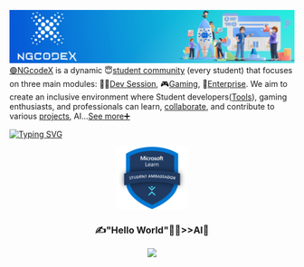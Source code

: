 [![NGCODEX BANNER](https://github.com/NGcodeX/.github/blob/main/profile/private/bannerGithub.jpg?raw=true)](https://github.com/NGcodeX)
  [🟢NGcodeX](https://ngcodex.com) is a dynamic 😇[student community](https://github.com/NGcodeX/NGcodeX_Members) (every student) that focuses on three main modules: 👩‍💻[Dev Session](https://ngcodex.com/dev-session/), 🎮[Gaming](https://ngcodex.com/gaming/), 💼[Enterprise](https://ngcodex.com/entreprise/). We aim to create an inclusive environment where Student developers([Tools](https://ngcodex.com/download/)), gaming enthusiasts, and professionals can learn, [collaborate](https://github.com/orgs/NGcodeX/discussions), and contribute to various [projects](https://github.com/orgs/NGcodeX/projects), AI...[See more➕](https://github.com/NGcodeX/NGcodeX-Community/tree/main/docs)


[![Typing SVG](https://readme-typing-svg.herokuapp.com?font=Fira+Code&size=24&color=%2336BCF7&lines=🖐join+us)](https://ngcodex.com)
<div align="center">
  <a href="https://mvp.microsoft.com/en-US/studentambassadors/profile/25189185-c672-485c-b5e0-68741b2899dc" title="NGcodeX-Microsoft Learn Student Ambassador" alt="">
  <img src="https://github.com/NGcodeX/.github/blob/main/profile/private/MSLearn_SA_badge_generic_rgb_300ppi.png?raw=true" width="25%" title="NGcodeX-Microsoft Learn Student Ambassador"/>
</a>
</div>
<div align="center">

###  ✍"Hello World"👨‍💻>>AI🤖
</div>
<div align="center">
<a href="https://opencollective.com/ngcodex" title="NGcodeX-OpenCollective" alt="NGcodeX-OpenCollective">
  <img src="https://opencollective.com/ngcodex/tiers/patron.svg?avatarHeight=86"/>
</a>
</div>

###
